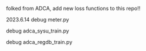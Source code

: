 folked from ADCA, add new loss functions to this repo!!

2023.6.14
debug meter.py

debug adca_sysu_train.py

debug adca_regdb_train.py
